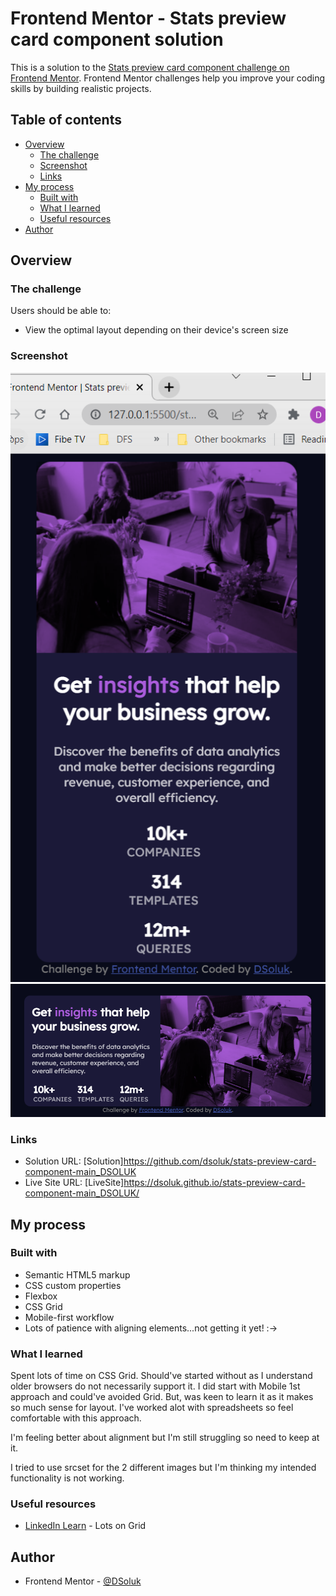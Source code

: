 # Frontend Mentor - Stats preview card component solution

This is a solution to the [Stats preview card component challenge on Frontend Mentor](https://www.frontendmentor.io/challenges/stats-preview-card-component-8JqbgoU62). Frontend Mentor challenges help you improve your coding skills by building realistic projects.

## Table of contents

- [Overview](#overview)
  - [The challenge](#the-challenge)
  - [Screenshot](#screenshot)
  - [Links](#links)
- [My process](#my-process)
  - [Built with](#built-with)
  - [What I learned](#what-i-learned)
  - [Useful resources](#useful-resources)
- [Author](#author)

## Overview

### The challenge

Users should be able to:

- View the optimal layout depending on their device's screen size

### Screenshot

![mobile](/screenshot_mobile.png)
![desktop](/screenshot_desktop.png)

### Links

- Solution URL: [Solution]https://github.com/dsoluk/stats-preview-card-component-main_DSOLUK
- Live Site URL: [LiveSite]https://dsoluk.github.io/stats-preview-card-component-main_DSOLUK/

## My process

### Built with

- Semantic HTML5 markup
- CSS custom properties
- Flexbox
- CSS Grid
- Mobile-first workflow
- Lots of patience with aligning elements...not getting it yet! :->

### What I learned

Spent lots of time on CSS Grid. Should've started without as I understand older browsers do not necessarily support it. I did start with Mobile 1st approach and could've avoided Grid. But, was keen to learn it as it makes so much sense for layout. I've worked alot with spreadsheets so feel comfortable with this approach.

I'm feeling better about alignment but I'm still struggling so need to keep at it.

I tried to use srcset for the 2 different images but I'm thinking my intended functionality is not working.

### Useful resources

- [LinkedIn Learn](https://www.linkedin.com/learning/css-advanced-layouts-with-grid/use-white-space-to-perform-magic?autoplay=true) - Lots on Grid

## Author

- Frontend Mentor - [@DSoluk](https://www.frontendmentor.io/profile/DSoluk)
